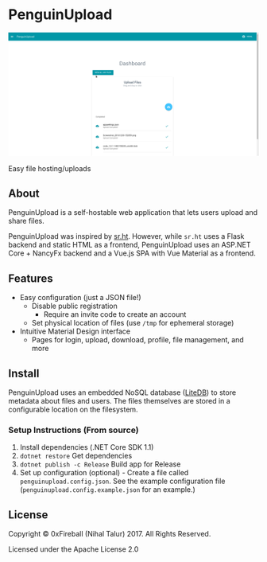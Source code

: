 
# PenguinUpload

![screenshot](img/screenshot_upload.png)

Easy file hosting/uploads

## About

PenguinUpload is a self-hostable web application that
lets users upload and share files.

PenguinUpload was inspired by [sr.ht](https://gogs.sr.ht/SirCmpwn/sr.ht).
However, while `sr.ht` uses a Flask backend and static HTML as a frontend,
PenguinUpload uses an ASP.NET Core + NancyFx backend and a Vue.js SPA with
Vue Material as a frontend.

## Features

- Easy configuration (just a JSON file!)
  - Disable public registration
    - Require an invite code to create an account
  - Set physical location of files (use `/tmp` for ephemeral storage)
- Intuitive Material Design interface
  - Pages for login, upload, download, profile, file management, and more

## Install

PenguinUpload uses an embedded NoSQL database ([LiteDB](https://github.com/mbdavid/LiteDB))
to store metadata about files and users. The files themselves are stored in a configurable
location on the filesystem.

### Setup Instructions (From source)

1. Install dependencies (.NET Core SDK 1.1)
1. `dotnet restore` Get dependencies
1. `dotnet publish -c Release` Build app for Release
1. Set up configuration (optional) - Create a file called `penguinupload.config.json`.
 See the example configuration file (`penguinupload.config.example.json` for an example.)

## License

Copyright &copy; 0xFireball (Nihal Talur) 2017. All Rights Reserved.

Licensed under the Apache License 2.0
